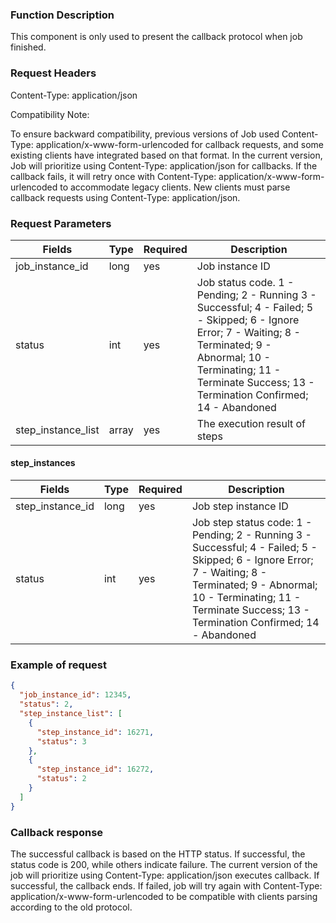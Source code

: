 ### Function Description

This component is only used to present the callback protocol when job finished.

### Request Headers
Content-Type: application/json

Compatibility Note:

To ensure backward compatibility, previous versions of Job used Content-Type: application/x-www-form-urlencoded for callback requests, and some existing clients have integrated based on that format. In the current version, Job will prioritize using Content-Type: application/json for callbacks. If the callback fails, it will retry once with Content-Type: application/x-www-form-urlencoded to accommodate legacy clients. New clients must parse callback requests using Content-Type: application/json.

### Request Parameters

| Fields             | Type  | Required | Description                                                                                                                                                                                                                          |
|--------------------|-------|----------|--------------------------------------------------------------------------------------------------------------------------------------------------------------------------------------------------------------------------------------|
| job_instance_id    | long  | yes      | Job instance ID                                                                                                                                                                                                                      |
| status             | int   | yes      | Job status code. 1 - Pending; 2 - Running 3 - Successful; 4 - Failed; 5 - Skipped; 6 - Ignore Error; 7 - Waiting; 8 - Terminated; 9 - Abnormal; 10 - Terminating; 11 - Terminate Success; 13 - Termination Confirmed; 14 - Abandoned |
| step_instance_list | array | yes      | The execution result of steps                                                                                                                                                                                                        |

#### step_instances

| Fields           | Type | Required | Description                                                                                                                                                                                                                               |
|------------------|------|----------|-------------------------------------------------------------------------------------------------------------------------------------------------------------------------------------------------------------------------------------------|
| step_instance_id | long | yes      | Job step instance ID                                                                                                                                                                                                                      |
| status           | int  | yes      | Job step status code: 1 - Pending; 2 - Running 3 - Successful; 4 - Failed; 5 - Skipped; 6 - Ignore Error; 7 - Waiting; 8 - Terminated; 9 - Abnormal; 10 - Terminating; 11 - Terminate Success; 13 - Termination Confirmed; 14 - Abandoned |

### Example of request

```json
{
  "job_instance_id": 12345,
  "status": 2,
  "step_instance_list": [
    {
      "step_instance_id": 16271,
      "status": 3
    },
    {
      "step_instance_id": 16272,
      "status": 2
    }
  ]
}
```

### Callback response

The successful callback is based on the HTTP status. If successful, the status code is 200, while others indicate failure.
The current version of the job will prioritize using Content-Type: application/json executes callback. If successful, the callback ends. If failed, job will try again with Content-Type: application/x-www-form-urlencoded to be compatible with clients parsing according to the old protocol.
